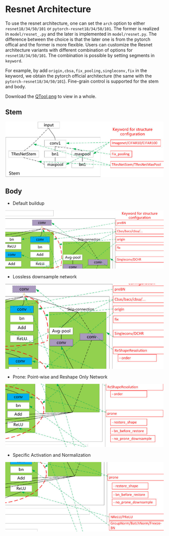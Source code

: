 
# Resnet Architecture

To use the resnet architecture, one can set the `arch` option to either `resnet18/34/50/101` or `pytorch-resnet18/34/50/101`. The former is realized in `model/resnet_.py` and the later is implemented in `model/resnet.py`.  The difference between the choice is that the later one is from the pytorch offical and the former is more flexible. Users can customize the Resnet architecture variants with different combination of options for `resnet18/34/50/101`. The combination is possible by setting segments in `keyword`.

For example, by add `origin,cbsa,fix_pooling,singleconv,fix` in the keyword, we obtain the pytorch official architecture (the same with the `pytorch-resnet18/34/50/101`). Fine-grain control is supported for the stem and body.

Download the [QTool.png](./QTool.png) to view in a whole.

## Stem

![stem](./1.jpg)

## Body

- Default buildup

![stem](./2.jpg)

- Lossless downsample network

![stem](./3.jpg)

- Prone: Point-wise and Reshape Only Network

![stem](./4.jpg)

- Specific Activation and Normalization

![stem](./5.jpg)

